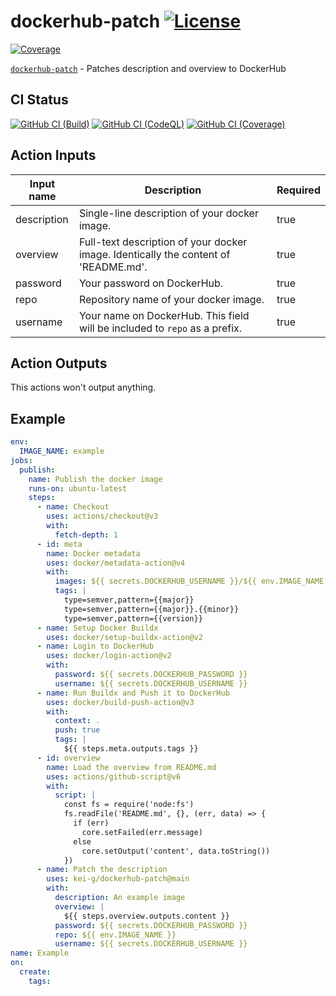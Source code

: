 # dockerhub-patch [![License][license-image]][license-url]

[![Coverage][nyc-cov-image]][github-url]

[`dockerhub-patch`][github-url] - Patches description and overview to DockerHub

## CI Status

[![GitHub CI (Build)][github-build-image]][github-build-url]
[![GitHub CI (CodeQL)][github-codeql-image]][github-codeql-url]
[![GitHub CI (Coverage)][github-coverage-image]][github-coverage-url]

## Action Inputs

| Input name | Description | Required |
|-|-|-|
| description | Single-line description of your docker image. | true |
| overview | Full-text description of your docker image. Identically the content of 'README.md'. | true |
| password | Your password on DockerHub. | true |
| repo | Repository name of your docker image. | true |
| username | Your name on DockerHub. This field will be included to `repo` as a prefix. | true |

## Action Outputs

This actions won't output anything.

## Example

```yaml
env:
  IMAGE_NAME: example
jobs:
  publish:
    name: Publish the docker image
    runs-on: ubuntu-latest
    steps:
      - name: Checkout
        uses: actions/checkout@v3
        with:
          fetch-depth: 1
      - id: meta
        name: Docker metadata
        uses: docker/metadata-action@v4
        with:
          images: ${{ secrets.DOCKERHUB_USERNAME }}/${{ env.IMAGE_NAME }}
          tags: |
            type=semver,pattern={{major}}
            type=semver,pattern={{major}}.{{minor}}
            type=semver,pattern={{version}}
      - name: Setup Docker Buildx
        uses: docker/setup-buildx-action@v2
      - name: Login to DockerHub
        uses: docker/login-action@v2
        with:
          password: ${{ secrets.DOCKERHUB_PASSWORD }}
          username: ${{ secrets.DOCKERHUB_USERNAME }}
      - name: Run Buildx and Push it to DockerHub
        uses: docker/build-push-action@v3
        with:
          context: .
          push: true
          tags: |
            ${{ steps.meta.outputs.tags }}
      - id: overview
        name: Load the overview from README.md
        uses: actions/github-script@v6
        with:
          script: |
            const fs = require('node:fs')
            fs.readFile('README.md', {}, (err, data) => {
              if (err)
                core.setFailed(err.message)
              else
                core.setOutput('content', data.toString())
            })
      - name: Patch the description
        uses: kei-g/dockerhub-patch@main
        with:
          description: An example image
          overview: |
            ${{ steps.overview.outputs.content }}
          password: ${{ secrets.DOCKERHUB_PASSWORD }}
          repo: ${{ env.IMAGE_NAME }}
          username: ${{ secrets.DOCKERHUB_USERNAME }}
name: Example
on:
  create:
    tags:
```

[github-url]:https://github.com/kei-g/dockerhub-patch
[github-build-image]:https://github.com/kei-g/dockerhub-patch/actions/workflows/build.yml/badge.svg?branch=main
[github-build-url]:https://github.com/kei-g/dockerhub-patch/actions/workflows/build.yml?query=branch%3Amain
[github-codeql-image]:https://github.com/kei-g/dockerhub-patch/actions/workflows/codeql.yml/badge.svg?branch=main
[github-codeql-url]:https://github.com/kei-g/dockerhub-patch/actions/workflows/codeql.yml?query=branch%3Amain
[github-coverage-image]:https://github.com/kei-g/dockerhub-patch/actions/workflows/coverage.yml/badge.svg?branch=main
[github-coverage-url]:https://github.com/kei-g/dockerhub-patch/actions/workflows/coverage.yml?query=branch%3Amain
[license-image]:https://img.shields.io/github/license/kei-g/dockerhub-patch
[license-url]:https://github.com/kei-g/dockerhub-patch/blob/main/LICENSE
[nyc-cov-image]:https://img.shields.io/nycrc/kei-g/dockerhub-patch?config=.nycrc.json&label=coverage&logo=mocha
